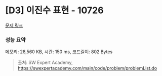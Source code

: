 # [D3] 이진수 표현 - 10726 

[문제 링크](https://swexpertacademy.com/main/code/problem/problemDetail.do?contestProbId=AXRSXf_a9qsDFAXS) 

### 성능 요약

메모리: 28,560 KB, 시간: 150 ms, 코드길이: 802 Bytes



> 출처: SW Expert Academy, https://swexpertacademy.com/main/code/problem/problemList.do